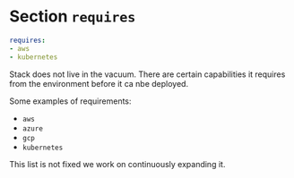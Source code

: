 # Section `requires`

```yaml
requires:
- aws
- kubernetes
```

Stack does not live in the vacuum. There are certain capabilities it requires from the environment before it ca nbe deployed.


Some examples of requirements:

- `aws`
- `azure`
- `gcp`
- `kubernetes`

This list is not fixed we work on continuously expanding it.
